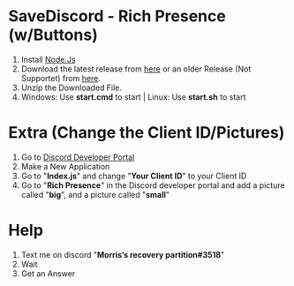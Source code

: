 # SaveDiscord - Rich Presence (w/Buttons)

1. Install [Node.Js](https://nodejs.org/en/)
2. Download the latest release from [here](https://github.com/MorrisSeemann/SaveDiscord_Rich-Presence/releases/latest) or an older Release (Not Supportet) from [here](https://github.com/MorrisSeemann/SaveDiscord_Rich-Presence/releases).
3. Unzip the Downloaded File.
4. Windows: Use **start.cmd** to start | Linux: Use **start.sh** to start


# Extra (Change the Client ID/Pictures)

1. Go to [Discord Developer Portal](https://discord.com/developers/applications)
2. Make a New Application
3. Go to "**Index.js**" and change "**Your Client ID**" to your Client ID
4. Go to "**Rich Presence**" in the Discord developer portal and add a picture called "**big**", and a picture called "**small**"


# Help

1. Text me on discord "**Morris‘s recovery partition#3518**"
2. Wait
3. Get an Answer
